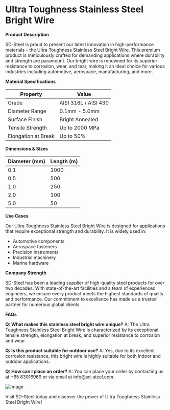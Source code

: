 # Ultra Toughness Stainless Steel Bright Wire

**Product Description**

SD-Steel is proud to present our latest innovation in high-performance materials – the Ultra Toughness Stainless Steel Bright Wire. This premium product is meticulously crafted for demanding applications where durability and strength are paramount. Our bright wire is renowned for its superior resistance to corrosion, wear, and tear, making it an ideal choice for various industries including automotive, aerospace, manufacturing, and more.

**Material Specifications**

| Property            | Value                         |
|---------------------|-------------------------------|
| Grade               | AISI 316L / AISI 430          |
| Diameter Range      | 0.1mm - 5.0mm                 |
| Surface Finish      | Bright Annealed               |
| Tensile Strength    | Up to 2000 MPa               |
| Elongation at Break | Up to 50%                    |

**Dimensions & Sizes**

| Diameter (mm) | Length (m) |
|---------------|------------|
| 0.1           | 1000       |
| 0.5           | 500        |
| 1.0           | 250        |
| 2.0           | 100        |
| 5.0           | 50         |

**Use Cases**

Our Ultra Toughness Stainless Steel Bright Wire is designed for applications that require exceptional strength and durability. It is widely used in:

- Automotive components
- Aerospace fasteners
- Precision instruments
- Industrial machinery
- Marine hardware

**Company Strength**

SD-Steel has been a leading supplier of high-quality steel products for over two decades. With state-of-the-art facilities and a team of experienced engineers, we ensure every product meets the highest standards of quality and performance. Our commitment to excellence has made us a trusted partner for numerous global clients.

**FAQs**

**Q: What makes this stainless steel bright wire unique?**
A: The Ultra Toughness Stainless Steel Bright Wire is characterized by its exceptional tensile strength, elongation at break, and superior resistance to corrosion and wear.

**Q: Is this product suitable for outdoor use?**
A: Yes, due to its excellent corrosion resistance, this bright wire is highly suitable for both indoor and outdoor applications.

**Q: How can I place an order?**
A: You can place your order by contacting us at +65 83016969 or via email at info@sd-steel.com.

![Image](https://github.com/user-attachments/assets/2567258e-e124-4816-932d-1809bd27ef0b)

Visit SD-Steel today and discover the power of Ultra Toughness Stainless Steel Bright Wire!